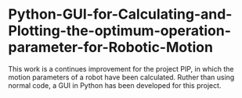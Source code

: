 # Python-GUI-for-Calculating-and-Plotting-the-optimum-operation-parameter-for-Robotic-Motion
This work is a continues improvement for the project PIP, in which the motion parameters of a robot have been calculated. Ruther than using normal code, a GUI in Python has been developed for this project.  
